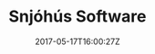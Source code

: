 ---
title: "Snjóhús Software"
site_link: ""
description: ""
location: "Reykjavík"
active: false
active_from: "2014-02-25"
active_to: "2015-05-18"
tags: []
date: "2017-05-17T16:00:27Z"
---